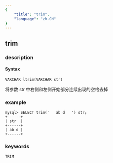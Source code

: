 ```yaml
---
{
    "title": "trim",
    "language": "zh-CN"
}
---
```


<!-- 
Licensed to the Apache Software Foundation (ASF) under one
or more contributor license agreements.  See the NOTICE file
distributed with this work for additional information
regarding copyright ownership.  The ASF licenses this file
to you under the Apache License, Version 2.0 (the
"License"); you may not use this file except in compliance
with the License.  You may obtain a copy of the License at

  http://www.apache.org/licenses/LICENSE-2.0

Unless required by applicable law or agreed to in writing,
software distributed under the License is distributed on an
"AS IS" BASIS, WITHOUT WARRANTIES OR CONDITIONS OF ANY
KIND, either express or implied.  See the License for the
specific language governing permissions and limitations
under the License.
-->

## trim
### description
#### Syntax

`VARCHAR ltrim(VARCHAR str)`


将参数 str 中右侧和左侧开始部分连续出现的空格去掉

### example

```
mysql> SELECT trim('   ab d   ') str;
+------+
| str  |
+------+
| ab d |
+------+
```
### keywords
    TRIM
